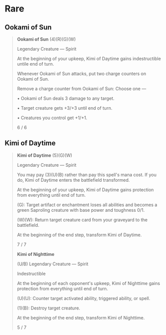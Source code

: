 # Rare

## Ookami of Sun

> **Ookami of Sun** (4)(R)(G)(W)
>
> Legendary Creature — Spirit
>
> At the beginning of your upkeep, Kimi of Daytime gains indestructible untile end of turn.
>
> Whenever Ookami of Sun attacks, put two charge counters on Ookami of Sun.
>
> Remove a charge counter from Ookami of Sun: Choose one —
>
> • Ookami of Sun deals 3 damage to any target.
>
> • Target creature gets +3/+3 until end of turn.
>
> • Creatures you control get +1/+1.
>
> 6 / 6

## Kimi of Daytime

> **Kimi of Daytime** (5)(G)(W)
>
> Legendary Creature — Spirit
>
> You may pay (3)(U)(B) rather than pay this spell's mana cost. If you do, Kimi of Daytime enters the battlefield transformed.
>
> At the beginning of your upkeep, Kimi of Daytime gains protection from everything until end of turn.
>
> (G): Target artifact or enchantment loses all abilities and becomes a green Saproling creature with base power and toughness 0/1.
>
> (W)(W): Return target creature card from your graveyard to the battlefield.
>
> At the beginning of the end step, transform Kimi of Daytime.
>
> 7 / 7
>
> **Kimi of Nighttime**
>
> (U/B) Legendary Creature — Spirit
>
> Indestructible
>
> At the beginning of each opponent's upkeep, Kimi of Nighttime gains protection from everything until end of turn.
>
> (U)(U): Counter target activated ability, triggered ability, or spell.
>
> (1)(B): Destroy target creature.
>
> At the beginning of the end step, transform Kimi of Nighttime.
>
> 5 / 7
